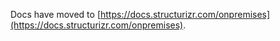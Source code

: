 Docs have moved to [https://docs.structurizr.com/onpremises](https://docs.structurizr.com/onpremises).